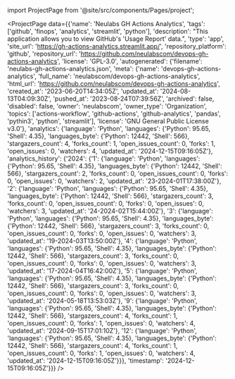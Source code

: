 
import ProjectPage from '@site/src/components/Pages/project';

<ProjectPage
    data={{'name': 'Neulabs GH Actions Analytics', 'tags': ['github', 'finops', 'analytics', 'streamlit', 'python'], 'description': "This application allows you to view GitHub's 'Usage Report' data.", 'type': 'app', 'site_url': 'https://gh-actions-analytics.streamlit.app/', 'repository_platform': 'github', 'repository_url': 'https://github.com/neulabscom/devops-gh-actions-analytics', 'license': 'GPL-3.0', 'autogenerated': {'filename': 'neulabs-gh-actions-analytics.json', 'meta': {'name': 'devops-gh-actions-analytics', 'full_name': 'neulabscom/devops-gh-actions-analytics', 'html_url': 'https://github.com/neulabscom/devops-gh-actions-analytics', 'created_at': '2023-06-20T14:34:05Z', 'updated_at': '2024-08-13T04:09:30Z', 'pushed_at': '2023-08-24T07:39:56Z', 'archived': false, 'disabled': false, 'owner': 'neulabscom', 'owner_type': 'Organization', 'topics': ['actions-workflow', 'github-actions', 'github-analytics', 'pandas', 'pythin3', 'python', 'streamlit'], 'license': 'GNU General Public License v3.0'}, 'analytics': {'language': 'Python', 'languages': {'Python': 95.65, 'Shell': 4.35}, 'languages_byte': {'Python': 12442, 'Shell': 566}, 'stargazers_count': 4, 'forks_count': 1, 'open_issues_count': 0, 'forks': 1, 'open_issues': 0, 'watchers': 4, 'updated_at': '2024-12-15T09:16:05Z'}, 'analytics_history': {'2024': {'1': {'language': 'Python', 'languages': {'Python': 95.65, 'Shell': 4.35}, 'languages_byte': {'Python': 12442, 'Shell': 566}, 'stargazers_count': 2, 'forks_count': 0, 'open_issues_count': 0, 'forks': 0, 'open_issues': 0, 'watchers': 2, 'updated_at': '23-2024-01T17:38:00Z'}, '2': {'language': 'Python', 'languages': {'Python': 95.65, 'Shell': 4.35}, 'languages_byte': {'Python': 12442, 'Shell': 566}, 'stargazers_count': 3, 'forks_count': 0, 'open_issues_count': 0, 'forks': 0, 'open_issues': 0, 'watchers': 3, 'updated_at': '24-2024-02T15:44:00Z'}, '3': {'language': 'Python', 'languages': {'Python': 95.65, 'Shell': 4.35}, 'languages_byte': {'Python': 12442, 'Shell': 566}, 'stargazers_count': 3, 'forks_count': 0, 'open_issues_count': 0, 'forks': 0, 'open_issues': 0, 'watchers': 3, 'updated_at': '19-2024-03T13:50:00Z'}, '4': {'language': 'Python', 'languages': {'Python': 95.65, 'Shell': 4.35}, 'languages_byte': {'Python': 12442, 'Shell': 566}, 'stargazers_count': 3, 'forks_count': 0, 'open_issues_count': 0, 'forks': 0, 'open_issues': 0, 'watchers': 3, 'updated_at': '17-2024-04T16:42:00Z'}, '5': {'language': 'Python', 'languages': {'Python': 95.65, 'Shell': 4.35}, 'languages_byte': {'Python': 12442, 'Shell': 566}, 'stargazers_count': 3, 'forks_count': 0, 'open_issues_count': 0, 'forks': 0, 'open_issues': 0, 'watchers': 3, 'updated_at': '2024-05-18T13:53:03Z'}, '9': {'language': 'Python', 'languages': {'Python': 95.65, 'Shell': 4.35}, 'languages_byte': {'Python': 12442, 'Shell': 566}, 'stargazers_count': 4, 'forks_count': 1, 'open_issues_count': 0, 'forks': 1, 'open_issues': 0, 'watchers': 4, 'updated_at': '2024-09-15T17:01:10Z'}, '12': {'language': 'Python', 'languages': {'Python': 95.65, 'Shell': 4.35}, 'languages_byte': {'Python': 12442, 'Shell': 566}, 'stargazers_count': 4, 'forks_count': 1, 'open_issues_count': 0, 'forks': 1, 'open_issues': 0, 'watchers': 4, 'updated_at': '2024-12-15T09:16:05Z'}}}, 'timestamp': '2024-12-15T09:16:05Z'}}}
/>
